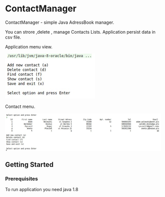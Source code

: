 # ContactManager

ContactManager - simple Java AdressBook manager.

You can strore ,delete , manage Contacts Lists. Application persist data in csv file.

Application menu view.

![Alt text](menu.jpg?raw=true "Title")

Contact menu.

![Alt text](show_contacts.jpg?raw=true "Title")

## Getting Started

### Prerequisites

To run application you need java 1.8

